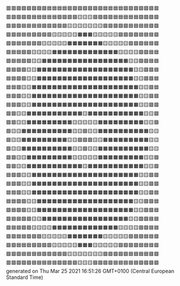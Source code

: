 🟥🟥🟪🟪🟪🟪🟪🟪🟦🟦🟦🟦🟩🟩🟩🟩🟩🟩🟩🟦🟦🟦🟦🟪🟪🟪🟪🟪🟪🟥  
🟥🟪🟪🟪🟪🟦🟦🟦🟦🟦🟩🟩🟩🟩🟨🟨🟨🟩🟩🟩🟩🟦🟦🟦🟦🟦🟪🟪🟪🟪  
🟪🟪🟪🟦🟦🟦🟦🟩🟩🟩🟩🟩🟨🟨🟨🟨🟨🟨🟨🟩🟩🟩🟩🟩🟦🟦🟦🟦🟪🟪  
🟪🟪🟦🟦🟦🟩🟩🟩🟩🟨🟨🟨🟨🟨🟧🟧🟧🟨🟨🟨🟨🟨🟩🟩🟩🟩🟦🟦🟦🟪  
🟪🟪🟦🟦🟩🟩🟩🟨🟨🟨🟨🟨🟧🟧🟧🟧🟧🟧🟧🟨🟨🟨🟨🟨🟩🟩🟩🟦🟦🟪  
🟪🟦🟦🟩🟩🟨🟨🟨🟨🟧🟧🟧🟧🟧🟧🟧🟧🟧🟧🟧🟧🟧🟨🟨🟨🟨🟩🟩🟦🟦  
🟪🟦🟦🟩🟩🟨🟨🟧🟧🟧🟧🟧🟧🟧🟧🟧🟧🟧🟧🟧🟧🟧🟧🟧🟨🟨🟩🟩🟦🟦  
🟪🟦🟩🟩🟨🟨🟧🟧🟧🟧🟧🟧🟧🟧🟧🟧🟧🟧🟧🟧🟧🟧🟧🟧🟧🟨🟨🟩🟩🟦  
🟦🟦🟩🟩🟨🟨🟧🟧🟧🟧🟧🟧🟧🟧🟧🟧🟧🟧🟧🟧🟧🟧🟧🟧🟧🟨🟨🟩🟩🟦  
🟦🟦🟩🟨🟨🟧🟧🟧🟧🟧🟧🟧🟧🟧🟧🟧🟧🟧🟧🟧🟧🟧🟧🟧🟧🟧🟨🟨🟩🟦  
🟦🟩🟩🟨🟨🟧🟧🟧🟧🟧🟧🟧🟧🟧🟧🟧🟧🟧🟧🟧🟧🟧🟧🟧🟧🟧🟨🟨🟩🟩  
🟦🟩🟩🟨🟨🟧🟧🟧🟧🟧🟧🟧🟧🟧🟧🟧🟧🟧🟧🟧🟧🟧🟧🟧🟧🟧🟨🟨🟩🟩  
🟩🟩🟨🟨🟧🟧🟧🟧🟧🟧🟧🟧🟧🟧🟧🟨🟧🟧🟧🟧🟧🟧🟧🟧🟧🟧🟧🟨🟨🟩  
🟩🟩🟨🟨🟧🟧🟧🟧🟧🟧🟧🟧🟧🟨🟨🟨🟨🟨🟧🟧🟧🟧🟧🟧🟧🟧🟧🟨🟨🟩  
🟩🟨🟨🟧🟧🟧🟧🟧🟧🟧🟧🟧🟧🟨🟨🟩🟨🟨🟧🟧🟧🟧🟧🟧🟧🟧🟧🟧🟨🟨  
🟩🟨🟨🟧🟧🟧🟧🟧🟧🟧🟧🟧🟨🟨🟩🟩🟩🟨🟨🟧🟧🟧🟧🟧🟧🟧🟧🟧🟨🟨  
🟩🟨🟨🟧🟧🟧🟧🟧🟧🟧🟧🟧🟧🟨🟨🟩🟨🟨🟧🟧🟧🟧🟧🟧🟧🟧🟧🟧🟨🟨  
🟩🟩🟨🟨🟧🟧🟧🟧🟧🟧🟧🟧🟧🟨🟨🟨🟨🟨🟧🟧🟧🟧🟧🟧🟧🟧🟧🟨🟨🟩  
🟩🟩🟨🟨🟧🟧🟧🟧🟧🟧🟧🟧🟧🟧🟧🟨🟧🟧🟧🟧🟧🟧🟧🟧🟧🟧🟧🟨🟨🟩  
🟦🟩🟩🟨🟨🟧🟧🟧🟧🟧🟧🟧🟧🟧🟧🟧🟧🟧🟧🟧🟧🟧🟧🟧🟧🟧🟨🟨🟩🟩  
🟦🟩🟩🟨🟨🟧🟧🟧🟧🟧🟧🟧🟧🟧🟧🟧🟧🟧🟧🟧🟧🟧🟧🟧🟧🟧🟨🟨🟩🟩  
🟦🟦🟩🟨🟨🟧🟧🟧🟧🟧🟧🟧🟧🟧🟧🟧🟧🟧🟧🟧🟧🟧🟧🟧🟧🟧🟨🟨🟩🟦  
🟦🟦🟩🟩🟨🟨🟧🟧🟧🟧🟧🟧🟧🟧🟧🟧🟧🟧🟧🟧🟧🟧🟧🟧🟧🟨🟨🟩🟩🟦  
🟪🟦🟩🟩🟨🟨🟧🟧🟧🟧🟧🟧🟧🟧🟧🟧🟧🟧🟧🟧🟧🟧🟧🟧🟧🟨🟨🟩🟩🟦  
🟪🟦🟦🟩🟩🟨🟨🟧🟧🟧🟧🟧🟧🟧🟧🟧🟧🟧🟧🟧🟧🟧🟧🟧🟨🟨🟩🟩🟦🟦  
🟪🟦🟦🟩🟩🟨🟨🟨🟨🟧🟧🟧🟧🟧🟧🟧🟧🟧🟧🟧🟧🟧🟨🟨🟨🟨🟩🟩🟦🟦  
🟪🟪🟦🟦🟩🟩🟩🟨🟨🟨🟨🟨🟧🟧🟧🟧🟧🟧🟧🟨🟨🟨🟨🟨🟩🟩🟩🟦🟦🟪  
🟪🟪🟦🟦🟦🟩🟩🟩🟩🟨🟨🟨🟨🟨🟧🟧🟧🟨🟨🟨🟨🟨🟩🟩🟩🟩🟦🟦🟦🟪  
🟪🟪🟪🟦🟦🟦🟦🟩🟩🟩🟩🟩🟨🟨🟨🟨🟨🟨🟨🟩🟩🟩🟩🟩🟦🟦🟦🟦🟪🟪  
🟥🟪🟪🟪🟪🟦🟦🟦🟦🟦🟩🟩🟩🟩🟨🟨🟨🟩🟩🟩🟩🟦🟦🟦🟦🟦🟪🟪🟪🟪  
generated on Thu Mar 25 2021 16:51:26 GMT+0100 (Central European Standard Time)  
